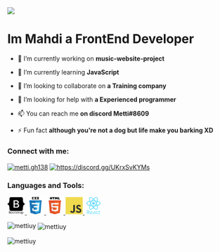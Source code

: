 

<p align="left"> <img style="display: none;" src="https://komarev.com/ghpvc/?username=mettiuy&label=Profile%20views&color=0e75b6&style=flat" alt="mettiuy" /> </p>
<div>
    <img src="https://camo.githubusercontent.com/8bf6f6d78abc81fcf9c49f10649423e73ea44bc248e83aaae8759d401c829a84/68747470733a2f2f70687973696373677572756b756c2e66696c65732e776f726470726573732e636f6d2f323031392f30322f6368617261637465722d312e676966" align="center" />
</div>
<h1>
  Im Mahdi a FrontEnd Developer
</h1>
 

- 🔭 I’m currently working on **music-website-project**

- 🌱 I’m currently learning **JavaScript**

- 👯 I’m looking to collaborate on **a Training company**

- 🤝 I’m looking for help with **a Experienced programmer**

- 📫 You can reach me **on discord Metti#8609**

- ⚡ Fun fact **although you're not a dog but life make you barking XD**

<h3 align="left">Connect with me:</h3>
<p align="left">
<a href="https://instagram.com/metti.gh138" target="blank"><img align="center" src="https://raw.githubusercontent.com/rahuldkjain/github-profile-readme-generator/master/src/images/icons/Social/instagram.svg" alt="metti.gh138" height="30" width="40" /></a>
<a href="https://discord.gg/https://discord.gg/UKrxSvKYMs" target="blank"><img align="center" src="https://raw.githubusercontent.com/rahuldkjain/github-profile-readme-generator/master/src/images/icons/Social/discord.svg" alt="https://discord.gg/UKrxSvKYMs" height="30" width="40" /></a>
</p>

<h3 align="left">Languages and Tools:</h3>
<p align="left"> <a href="https://getbootstrap.com" target="_blank" rel="noreferrer"> <img src="https://raw.githubusercontent.com/devicons/devicon/master/icons/bootstrap/bootstrap-plain-wordmark.svg" alt="bootstrap" width="40" height="40"/> </a> <a href="https://www.w3schools.com/css/" target="_blank" rel="noreferrer"> <img src="https://raw.githubusercontent.com/devicons/devicon/master/icons/css3/css3-original-wordmark.svg" alt="css3" width="40" height="40"/> </a> <a href="https://www.w3.org/html/" target="_blank" rel="noreferrer"> <img src="https://raw.githubusercontent.com/devicons/devicon/master/icons/html5/html5-original-wordmark.svg" alt="html5" width="40" height="40"/> </a> <a href="https://developer.mozilla.org/en-US/docs/Web/JavaScript" target="_blank" rel="noreferrer"> <img src="https://raw.githubusercontent.com/devicons/devicon/master/icons/javascript/javascript-original.svg" alt="javascript" width="40" height="40"/> </a> <a href="https://reactjs.org/" target="_blank" rel="noreferrer"> <img src="https://raw.githubusercontent.com/devicons/devicon/master/icons/react/react-original-wordmark.svg" alt="react" width="40" height="40"/> </a> </p>

<p><img align="left" src="https://github-readme-stats.vercel.app/api/top-langs?username=mettiuy&show_icons=true&locale=en&layout=compact" alt="mettiuy" /></p>

<p>&nbsp;<img align="center" src="https://github-readme-stats.vercel.app/api?username=mettiuy&show_icons=true&locale=en" alt="mettiuy" /></p>

<p><img align="center" src="https://github-readme-streak-stats.herokuapp.com/?user=mettiuy&" alt="mettiuy" /></p>

